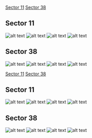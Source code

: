 [Sector 11](#sector11)
[Sector 38](#sector38)

<a name = "sector11"></a>
## Sector 11
![alt text](/tt/WASP-192_Sector_11/WASP-192_Sector_11_a_TimeSeries.png)
![alt text](/tt/WASP-192_Sector_11/WASP-192_Sector_11_b_FoldedLightCurve.png)
![alt text](/tt/WASP-192_Sector_11/WASP-192_Sector_11_b_IndividualTransitsWithFit.png)
![alt text](/tt/WASP-192_Sector_11/WASP-192_Sector_11_c_TimingResiduals.png)

<a name = "sector38"></a>
## Sector 38
![alt text](/tt/WASP-192_Sector_38/WASP-192_Sector_38_a_TimeSeries.png)
![alt text](/tt/WASP-192_Sector_38/WASP-192_Sector_38_b_FoldedLightCurve.png)
![alt text](/tt/WASP-192_Sector_38/WASP-192_Sector_38_b_IndividualTransitsWithFit.png)
![alt text](/tt/WASP-192_Sector_38/WASP-192_Sector_38_c_TimingResiduals.png)

[Sector 11](#sector11)
[Sector 38](#sector38)

<a name = "sector11"></a>
## Sector 11
![alt text](/tt/WASP-192_Sector_11/WASP-192_Sector_11_a_TimeSeries.png)
![alt text](/tt/WASP-192_Sector_11/WASP-192_Sector_11_b_FoldedLightCurve.png)
![alt text](/tt/WASP-192_Sector_11/WASP-192_Sector_11_b_IndividualTransitsWithFit.png)
![alt text](/tt/WASP-192_Sector_11/WASP-192_Sector_11_c_TimingResiduals.png)

<a name = "sector38"></a>
## Sector 38
![alt text](/tt/WASP-192_Sector_38/WASP-192_Sector_38_a_TimeSeries.png)
![alt text](/tt/WASP-192_Sector_38/WASP-192_Sector_38_b_FoldedLightCurve.png)
![alt text](/tt/WASP-192_Sector_38/WASP-192_Sector_38_b_IndividualTransitsWithFit.png)
![alt text](/tt/WASP-192_Sector_38/WASP-192_Sector_38_c_TimingResiduals.png)

